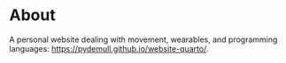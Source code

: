 # About

A personal website dealing with movement, wearables, and programming languages: <https://pydemull.github.io/website-quarto/>.
